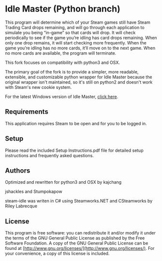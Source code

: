 Idle Master (Python branch)
===========

This program will determine which of your Steam games still have Steam Trading Card drops remaining, and will go through each application to simulate you being “in-game” so that cards will drop.  It will check periodically to see if the game you’re idling has card drops remaining.  When only one drop remains, it will start checking more frequently.  When the game you’re idling has no more cards, it’ll move on to the next game.  When no more cards are available, the program will terminate.

This fork focuses on compatibility with python3 and OSX.

The primary goal of the fork is to provide a simpler, more readable, extensible, and customizable python wrapper for Idle Master because the original wrapper isn't maintained, so it's still on python2 and doesn't work with Steam's new cookie system.

For the latest Windows version of Idle Master, [click here](https://github.com/jshackles/idle_master).

Requirements
-------

This application requires Steam to be open and for you to be logged in.

Setup
-------

Please read the included Setup Instructions.pdf file for detailed setup instructions and frequently asked questions.

Authors
-------

Optimized and rewritten for python3 and OSX by kajchang

jshackles and Stumpokapow

steam-idle was writen in C# using Steamworks.NET and CSteamworks by Riley Labrecque

License
-------

This program is free software: you can redistribute it and/or modify it under the terms of the GNU General Public License as published by the Free Software Foundation.  A copy of the GNU General Public License can be found at [http://www.gnu.org/licenses/](http://www.gnu.org/licenses/).  For your convenience, a copy of this license is included.